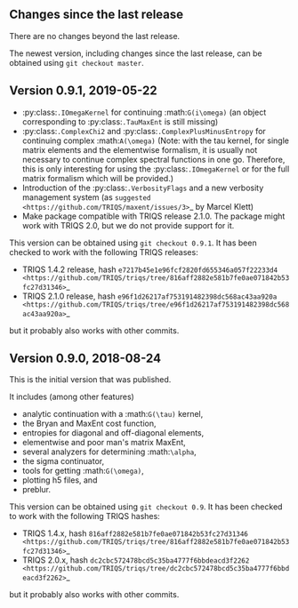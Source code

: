 Changes since the last release
------------------------------

There are no changes beyond the last release.

The newest version, including changes since the last release, can be obtained using ``git checkout master``.

Version 0.9.1, 2019-05-22
-------------------------

* :py:class:`.IOmegaKernel` for continuing :math:`G(i\omega)`
  (an object corresponding to :py:class:`.TauMaxEnt` is still missing)
* :py:class:`.ComplexChi2` and :py:class:`.ComplexPlusMinusEntropy` for continuing complex :math:`A(\omega)`
  (Note: with the tau kernel, for single matrix elements and the elementwise formalism, it is usually not
  necessary to continue complex spectral functions in one go. Therefore, this is only interesting for
  using the :py:class:`.IOmegaKernel` or for the full matrix formalism which will be provided.)
* Introduction of the :py:class:`.VerbosityFlags` and a new verbosity management system (as `suggested <https://github.com/TRIQS/maxent/issues/3>`_ by Marcel Klett)
* Make package compatible with TRIQS release 2.1.0. The package might work with TRIQS 2.0, but we do not provide support for it.

This version can be obtained using ``git checkout 0.9.1``.
It has been checked to work with the following TRIQS releases:

- TRIQS 1.4.2 release, hash `e7217b45e1e96fcf2820fd655346a057f22233d4 <https://github.com/TRIQS/triqs/tree/816aff2882e581b7fe0ae071842b53fc27d31346>`_
- TRIQS 2.1.0 release, hash `e96f1d26217af753191482398dc568ac43aa920a <https://github.com/TRIQS/triqs/tree/e96f1d26217af753191482398dc568ac43aa920a>`_

but it probably also works with other commits.


Version 0.9.0, 2018-08-24
-------------------------

This is the initial version that was published.

It includes (among other features)

* analytic continuation with a :math:`G(\tau)` kernel,
* the Bryan and MaxEnt cost function,
* entropies for diagonal and off-diagonal elements,
* elementwise and poor man's matrix MaxEnt,
* several analyzers for determining :math:`\alpha`,
* the sigma continuator,
* tools for getting :math:`G(\omega)`,
* plotting h5 files, and
* preblur.

This version can be obtained using ``git checkout 0.9``.
It has been checked to work with the following TRIQS hashes:

- TRIQS 1.4.x, hash `816aff2882e581b7fe0ae071842b53fc27d31346 <https://github.com/TRIQS/triqs/tree/816aff2882e581b7fe0ae071842b53fc27d31346>`_
- TRIQS 2.0.x, hash `dc2cbc572478bcd5c35ba4777f6bbdeacd3f2262 <https://github.com/TRIQS/triqs/tree/dc2cbc572478bcd5c35ba4777f6bbdeacd3f2262>`_

but it probably also works with other commits.

